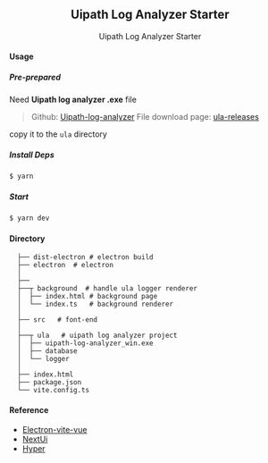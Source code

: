 <div style="text-align:center;">
    <h2>Uipath Log Analyzer Starter</h3>
</div>
<div style="text-align:center;">
    Uipath Log Analyzer Starter
</div>

#### Usage
##### Pre-prepared
  Need **Uipath log analyzer .exe**  file

  > Github: [Uipath-log-analyzer](https://github.com/HinokiSu/uipath-log-analyzer)
  > File download page: [ula-releases](https://github.com/HinokiSu/uipath-log-analyzer/releases)

copy it to the `ula` directory


##### Install Deps
```bash
$ yarn 
```

##### Start
```bash
$ yarn dev
```


#### Directory
```
  ├── dist-electron # electron build
  ├── electron  # electron
  │ 
  ├── 
  ├──┬ background  # handle ula logger renderer
  │  ├── index.html # background page
  │  └── index.ts   # background renderer
  │
  ├── src   # font-end
  │
  ├──┬ ula   # uipath log analyzer project
  │  ├── uipath-log-analyzer_win.exe
  │  ├── database
  │  └── logger
  │
  ├── index.html
  ├── package.json
  └── vite.config.ts
```


#### Reference
- [Electron-vite-vue](https://github.com/electron-vite/electron-vite-vue)
- [NextUi](https://nextui.org/)
- [Hyper](https://github.com/vercel/hyper)